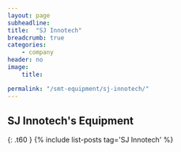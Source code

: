 ```yaml
---
layout: page
subheadline:
title:  "SJ Innotech"
breadcrumb: true
categories:
    - company
header: no
image:
    title:

permalink: "/smt-equipment/sj-innotech/"
---
```


## SJ Innotech's Equipment ##
{: .t60 }
{% include list-posts tag='SJ Innotech' %}

